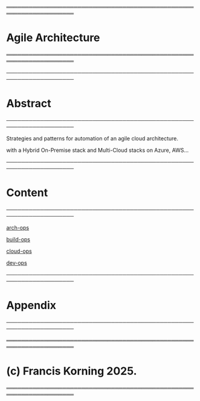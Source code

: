 ════════════════════════════════════════════════════════════════════
# Agile Architecture
════════════════════════════════════════════════════════════════════



────────────────────────────────────────────────────────────────────
# Abstract
────────────────────────────────────────────────────────────────────

Strategies and patterns for automation of an agile cloud architecture.

 with a Hybrid On-Premise stack and Multi-Cloud stacks on Azure, AWS...



────────────────────────────────────────────────────────────────────
# Content
────────────────────────────────────────────────────────────────────


[arch-ops](arch-ops.md)

[build-ops](build-ops.md)

[cloud-ops](cloud-ops.md)

[dev-ops](dev-ops.md)




────────────────────────────────────────────────────────────────────
# Appendix
────────────────────────────────────────────────────────────────────



════════════════════════════════════════════════════════════════════
# (c) Francis Korning 2025.
════════════════════════════════════════════════════════════════════
